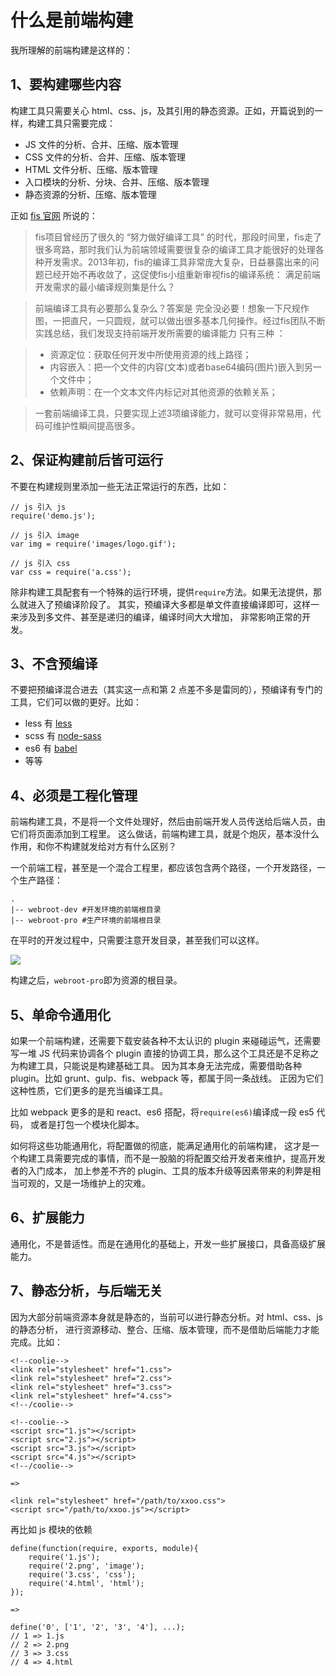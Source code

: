 # 什么是前端构建

我所理解的前端构建是这样的：

## 1、要构建哪些内容
构建工具只需要关心 html、css、js，及其引用的静态资源。正如，开篇说到的一样，构建工具只需要完成：

- JS 文件的分析、合并、压缩、版本管理
- CSS 文件的分析、合并、压缩、版本管理
- HTML 文件分析、压缩、版本管理
- 入口模块的分析、分块、合并、压缩、版本管理
- 静态资源的分析、压缩、版本管理

正如 [fis 官网](http://fis.baidu.com/fis3/docs/user-dev/extlang.html) 所说的：

> fis项目曾经历了很久的 “努力做好编译工具” 的时代，那段时间里，fis走了很多弯路，那时我们认为前端领域需要很复杂的编译工具才能很好的处理各种开发需求。2013年初，fis的编译工具非常庞大复杂，日益暴露出来的问题已经开始不再收敛了，这促使fis小组重新审视fis的编译系统： 满足前端开发需求的最小编译规则集是什么？

> 前端编译工具有必要那么复杂么？答案是 完全没必要！想象一下尺规作图，一把直尺，一只圆规，就可以做出很多基本几何操作。经过fis团队不断实践总结，我们发现支持前端开发所需要的编译能力 只有三种 ：

> - 资源定位：获取任何开发中所使用资源的线上路径；
> - 内容嵌入：把一个文件的内容(文本)或者base64编码(图片)嵌入到另一个文件中；
> - 依赖声明：在一个文本文件内标记对其他资源的依赖关系；

> 一套前端编译工具，只要实现上述3项编译能力，就可以变得非常易用，代码可维护性瞬间提高很多。


## 2、保证构建前后皆可运行
不要在构建规则里添加一些无法正常运行的东西，比如：

```
// js 引入 js
require('demo.js');

// js 引入 image
var img = require('images/logo.gif');

// js 引入 css
var css = require('a.css');
```

除非构建工具配套有一个特殊的运行环境，提供`require`方法。如果无法提供，那么就进入了预编译阶段了。
其实，预编译大多都是单文件直接编译即可，这样一来涉及到多文件、甚至是递归的编译，编译时间大大增加，
非常影响正常的开发。


## 3、不含预编译
不要把预编译混合进去（其实这一点和第 2 点差不多是雷同的），预编译有专门的工具，它们可以做的更好。比如：

- less 有 [less](https://www.npmjs.com/package/less)
- scss 有 [node-sass](https://www.npmjs.com/package/node-sass)
- es6 有 [babel](https://babeljs.io/)
- 等等


## 4、必须是工程化管理
前端构建工具，不是将一个文件处理好，然后由前端开发人员传送给后端人员，由它们将页面添加到工程里。
这么做话，前端构建工具，就是个炮灰，基本没什么作用，和你不构建就发给对方有什么区别？

一个前端工程，甚至是一个混合工程里，都应该包含两个路径，一个开发路径，一个生产路径：

```
.
|-- webroot-dev #开发环境的前端根目录
|-- webroot-pro #生产环境的前端根目录
```

在平时的开发过程中，只需要注意开发目录，甚至我们可以这样。

![](https://ooo.0o0.ooo/2015/09/04/55e947ffdfbbd.png)

构建之后，`webroot-pro`即为资源的根目录。


## 5、单命令通用化
如果一个前端构建，还需要下载安装各种不太认识的 plugin 来碰碰运气，还需要写一堆 JS 代码来协调各个
plugin 直接的协调工具，那么这个工具还是不足称之为构建工具，只能说是构建基础工具。
因为其本身无法完成，需要借助各种 plugin。比如 grunt、gulp、fis、webpack 等，都属于同一条战线。
正因为它们这种性质，它们更多的是充当编译工具。

比如 webpack 更多的是和 react、es6 搭配，将`require(es6)`编译成一段 es5 代码，
或者是打包一个模块化脚本。

如何将这些功能通用化，将配置做的彻底，能满足通用化的前端构建，
这才是一个构建工具需要完成的事情，而不是一股脑的将配置交给开发者来维护，提高开发者的入门成本，
加上参差不齐的 plugin、工具的版本升级等因素带来的利弊是相当可观的，又是一场维护上的灾难。


## 6、扩展能力
通用化，不是普适性。而是在通用化的基础上，开发一些扩展接口，具备高级扩展能力。


## 7、静态分析，与后端无关
因为大部分前端资源本身就是静态的，当前可以进行静态分析。对 html、css、js 的静态分析，
进行资源移动、整合、压缩、版本管理，而不是借助后端能力才能完成。比如：

```
<!--coolie-->
<link rel="stylesheet" href="1.css">
<link rel="stylesheet" href="2.css">
<link rel="stylesheet" href="3.css">
<link rel="stylesheet" href="4.css">
<!--/coolie-->

<!--coolie-->
<script src="1.js"></script>
<script src="2.js"></script>
<script src="3.js"></script>
<script src="4.js"></script>
<!--/coolie-->

=>

<link rel="stylesheet" href="/path/to/xxoo.css">
<script src="/path/to/xxoo.js"></script>
```

再比如 js 模块的依赖

```
define(function(require, exports, module){
    require('1.js');
    require('2.png', 'image');
    require('3.css', 'css');
    require('4.html', 'html');
});

=>

define('0', ['1', '2', '3', '4'], ...);
// 1 => 1.js
// 2 => 2.png
// 3 => 3.css
// 4 => 4.html
```

